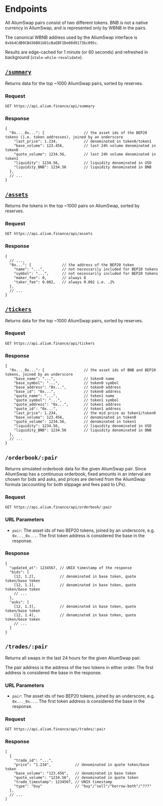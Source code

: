 # Endpoints

All AliumSwap pairs consist of two different tokens. BNB is not a native currency in AliumSwap, and is represented only by WBNB in the pairs. 

The canonical WBNB address used by the AliumSwap interface is `0xbb4CdB9CBd36B01bD1cBaEBF2De08d9173bc095c`.

Results are edge-cached for 1 minute (or 60 seconds) and refreshed in background (`stale-while-revalidate`).

## [`/summary`](https://api.alium.finance/api/summary)

Returns data for the top ~1000 AliumSwap pairs, sorted by reserves. 

### Request

`GET https://api.alium.finance/api/summary`

### Response

```json5
{
  "0x..._0x...": {                  // the asset ids of the BEP20 tokens (i.e. token addresses), joined by an underscore
    "last_price": 1.234,            // denominated in token0/token1
    "base_volume": 123.456,         // last 24h volume denominated in token0
    "quote_volume": 1234.56,        // last 24h volume denominated in token1
    "liquidity": 1234.56,           // liquidity denominated in USD
    "liquidity_BNB": 1234.56        // liquidity denominated in BNB
  },
  // ...
}
```

## [`/assets`](https://api.alium.finance/api/assets)

Returns the tokens in the top ~1000 pairs on AliumSwap, sorted by reserves. 

### Request

`GET https://api.alium.finance/api/assets`

### Response

```json5
{
  // ...,
  "0x...": {              // the address of the BEP20 token
    "name": "...",        // not necessarily included for BEP20 tokens
    "symbol": "...",      // not necessarily included for BEP20 tokens
    "maker_fee": 0,       // always 0
    "taker_fee": 0.002,   // always 0.002 i.e. .2%
  },
  // ...
}
```

## [`/tickers`](https://api.alium.finance/api/tickers)

Returns data for the top ~1000 AliumSwap pairs, sorted by reserves.

### Request

`GET https://api.alium.finance/api/tickers`

### Response

```json5
{
  "0x..._0x...": {                  // the asset ids of BNB and BEP20 tokens, joined by an underscore
    "base_name": "...",             // token0 name
    "base_symbol": "...",           // token0 symbol
    "base_address": "0x...",        // token0 address
    "base_id": "0x...",             // token0 address
    "quote_name": "...",            // token1 name
    "quote_symbol": "...",          // token1 symbol
    "quote_address": "0x...",       // token1 address
    "quote_id": "0x...",            // token1 address
    "last_price": 1.234,            // the mid price as token1/token0
    "base_volume": 123.456,         // denominated in token0
    "quote_volume": 1234.56,        // denominated in token1
    "liquidity": 1234.56,           // liquidity denominated in USD
    "liquidity_BNB": 1234.56        // liquidity denominated in BNB
  },
  // ...
}
```

## `/orderbook/:pair`

Returns simulated orderbook data for the given AliumSwap pair.
Since AliumSwap has a continuous orderbook, fixed amounts in an interval are chosen for bids and asks, 
and prices are derived from the AliumSwap formula (accounting for both slippage and fees paid to LPs). 

### Request

`GET https://api.alium.finance/api/orderbook/:pair`

### URL Parameters

- `pair`: The asset ids of two BEP20 tokens, joined by an underscore, e.g. `0x..._0x...`. The first token address is considered the base in the response.

### Response

```json5
{
  "updated_at": 1234567, // UNIX timestamp of the response
  "bids": [
    [12, 1.2],           // denominated in base token, quote token/base token
    [12, 1.1],           // denominated in base token, quote token/base token
    // ...
  ],
  "asks": [
    [12, 1.3],           // denominated in base token, quote token/base token
    [12, 1.4],           // denominated in base token, quote token/base token
    // ...
  ]
}
```

## `/trades/:pair`

Returns all swaps in the last 24 hours for the given AliumSwap pair. 

The pair address is the address of the two tokens in either order.
The first address is considered the base in the response.

### URL Parameters

- `pair`: The asset ids of two BEP20 tokens, joined by an underscore, e.g. `0x..._0x...`. The first token address is considered the base in the response.

### Request

`GET https://api.alium.finance/api/trades/:pair`

### Response

```json5
[
  {
    "trade_id": "...",
    "price": "1.234",           // denominated in quote token/base token
    "base_volume": "123.456",   // denominated in base token
    "quote_volume": "1234.56",  // denominated in quote token
    "trade_timestamp": 1234567, // UNIX timestamp
    "type": "buy"               // "buy"/"sell"/"borrow-both"/"???" 
  },
  // ...
]
```
